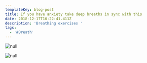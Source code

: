 ```yaml
---
templateKey: blog-post
title: If you have anxiety take deep breaths in sync with this
date: 2018-12-17T16:22:41.411Z
description: 'Breathing exercises '
tags:
  - '#Breath'
---
```

![null](/img/img_20181217_072426_01.gif)

![null](/img/img_20181217_112623_01.gif)
